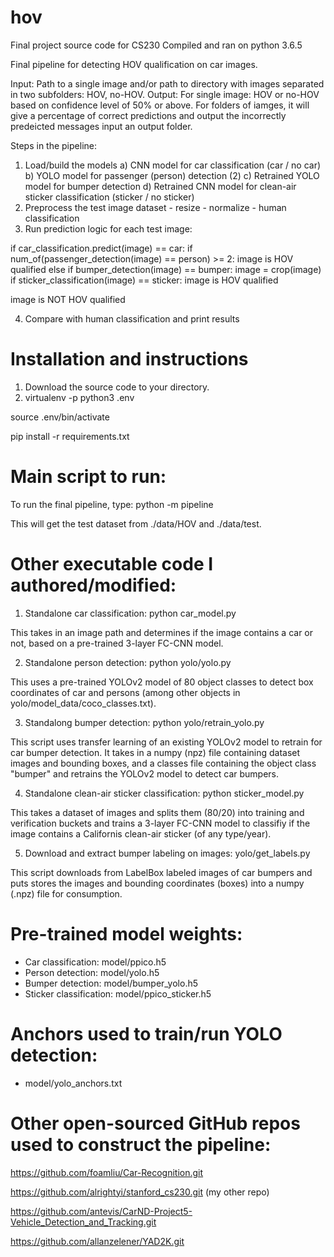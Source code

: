 # hov
Final project source code for CS230
Compiled and ran on python 3.6.5

Final pipeline for detecting HOV qualification on car images.

Input: Path to a single image and/or path to directory with images separated in two subfolders: HOV, no-HOV.
Output: For single image: HOV or no-HOV based on confidence level of 50% or above.
For folders of iamges, it will give a percentage of correct predictions and output the incorrectly predeicted messages input an output folder.

Steps in the pipeline:
  1) Load/build the models
    a) CNN model for car classification (car / no car)
    b) YOLO model for passenger (person) detection (2)
    c) Retrained YOLO model for bumper detection
    d) Retrained CNN model for clean-air sticker classification (sticker / no sticker)
  2) Preprocess the test image dataset
    - resize
    - normalize
    - human classification
  3) Run prediction logic for each test image:

  if car_classification.predict(image) == car:
    if num_of(passenger_detection(image) == person) >= 2:
      image is HOV qualified
    else if bumper_detection(image) == bumper:
      image = crop(image)
      if sticker_classification(image) == sticker:
        image is HOV qualified

  image is NOT HOV qualified

  4) Compare with human classification and print results


# Installation and instructions
1) Download the source code to your directory.
2) virtualenv -p python3 .env

source .env/bin/activate

pip install -r requirements.txt

# Main script to run:
To run the final pipeline, type: python -m pipeline

This will get the test dataset from ./data/HOV and ./data/test.

# Other executable code I authored/modified:

1) Standalone car classification: python car_model.py

This takes in an image path and determines if the image contains a car or not, based on a pre-trained 3-layer FC-CNN model.

2) Standalone person detection: python yolo/yolo.py

This uses a pre-trained YOLOv2 model of 80 object classes to detect box coordinates of car and persons (among other objects in yolo/model_data/coco_classes.txt).

3) Standalong bumper detection: python yolo/retrain_yolo.py

This script uses transfer learning of an existing YOLOv2 model to retrain for car bumper detection.
It takes in a numpy (npz) file containing dataset images and bounding boxes, and a classes file containing the object class "bumper" and retrains the YOLOv2 model to detect car bumpers.

4) Standalone clean-air sticker classification: python sticker_model.py

This takes a dataset of images and splits them (80/20) into training and verification buckets and trains a 3-layer FC-CNN model to classifiy if the image contains a Californis clean-air sticker (of any type/year).

5) Download and extract bumper labeling on images: yolo/get_labels.py

This script downloads from LabelBox labeled images of car bumpers and puts stores the images and bounding coordinates (boxes) into a numpy (.npz) file for consumption.

# Pre-trained model weights:
- Car classification: model/ppico.h5
- Person detection: model/yolo.h5
- Bumper detection: model/bumper_yolo.h5
- Sticker classification: model/ppico_sticker.h5

# Anchors used to train/run YOLO detection:
- model/yolo_anchors.txt

# Other open-sourced GitHub repos used to construct the pipeline:
https://github.com/foamliu/Car-Recognition.git

https://github.com/alrightyi/stanford_cs230.git (my other repo)

https://github.com/antevis/CarND-Project5-Vehicle_Detection_and_Tracking.git

https://github.com/allanzelener/YAD2K.git
